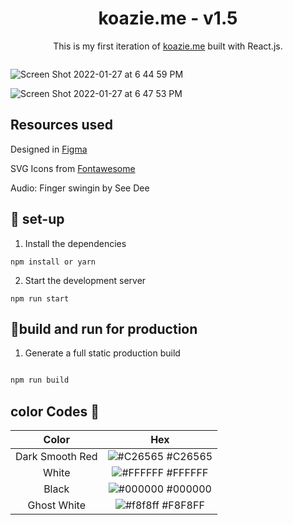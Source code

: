 <h1 align="center"> koazie.me - v1.5 </h1>

<p align="center">
  This is my first iteration of <a href="koazie.me" rel="nofollow">koazie.me</a> built with React.js.
</p>

  
  
  

  
  

  <img align="center">
  
![Screen Shot 2022-01-27 at 6 44 59 PM](https://user-images.githubusercontent.com/51058620/151462123-5c94fa94-3474-437a-8089-21a9c50e9df1.png)

 ![Screen Shot 2022-01-27 at 6 47 53 PM](https://user-images.githubusercontent.com/51058620/151462094-e968bdf1-1e09-480b-ac1d-b05f9325d663.png)

  
  ## Resources used
  <p>
  Designed in <a href="https://www.figma.com"> Figma </a>
  </p>
  <p>
  SVG Icons from <a href="https://www.fontawesome.com"> Fontawesome</a>
  </p>
  <p>
  Audio: Finger swingin by See Dee
  </p>
  


  
  ## 🧰 set-up
  
  1. Install the dependencies
  ```
  npm install or yarn
 ```
  2. Start the development server
  ```
  npm run start
  ```
  
  ## 🧩build and run for production
  
   1. Generate a full static production build
  ```go
  
  npm run build
  
  ```
  
  ## color Codes 🎨
  Color | Hex 
:-------------: | :-------------:
Dark Smooth Red  | ![#C26565](https://via.placeholder.com/10/C26565/000000?text=+) #C26565
White | ![#FFFFFF](https://via.placeholder.com/10/FFFFFF/000000?text=+) #FFFFFF
Black  | ![#000000](https://via.placeholder.com/10/000000/000000?text=+) #000000
Ghost White | ![#f8f8ff](https://via.placeholder.com/10/f8f8ff/000000?text=+) #F8F8FF
